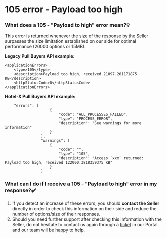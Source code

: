 ﻿---
sidebar_position: 6
---

# 105 error - Payload too high

### What does a 105 - "Payload to high" error mean?💡
This error is returned whenever the size of the response by the Seller surpasses the size limitation established on our side for optimal performance (20000 options or 15MB).


**Legacy Pull Buyers API example:**

```
<applicationErrors>
    <type>105</type>
    <description>Payload too high, received 21097.201171875 KB</description>
    <httpStatusCode>0</httpStatusCode>
</applicationErrors>

```

**Hotel-X Pull Buyers API example:**


```
    "errors": [
                    {
                        "code": "ALL_PROCESSES_FAILED",
                        "type": "PROCESS_ERROR",
                        "description": "See warnings for more information"
                    }
                ],
                "warnings": [
                    {
                        "code": "",
                        "type": "105",
                        "description": "Access `xxx` returned:  Payload too high, received 122000.3818359375 KB"
                    }
                ]

```
 
### What can I do if I receive a 105 - "Payload to high" error in my response?✔️
1. If you detect an increase of these errors, you should **contact the Seller** directly in order to check this information on their side and reduce the number of options/size of their responses.
1. Should you need further support after checking this information with the Seller, do not hesitate to contact us again through a [ticket](https://knowledge.travelgate.com/guidelines-for-submitting-a-ticket-to-our-support-team) in our Portal and our team will be happy to help.